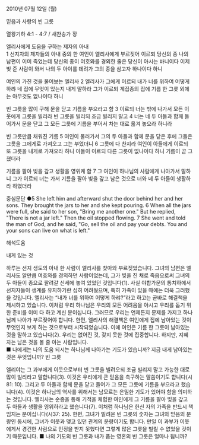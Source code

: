 2010년 07월 12일 (월)

믿음과 사랑의 빈 그릇



열왕기하 4:1 - 4:7 / 새찬송가  장


엘리사에게 도움을 구하는 제자의 아내  
1 선지자의 제자들의 아내 중의 한 여인이 엘리사에게 부르짖어 이르되 당신의 종 나의 남편이 이미 죽었는데 당신의 종이 여호와를 경외한 줄은 당신이 아시는 바니이다 이제 빚 준 사람이 와서 나의 두 아이를 데려가 그의 종을 삼고자 하나이다 하니  

여인의 가진 것을 물어보는 엘리사 
2 엘리사가 그에게 이르되 내가 너를 위하여 어떻게 하랴 네 집에 무엇이 있는지 내게 말하라 그가 이르되 계집종의 집에 기름 한 그릇 외에는 아무것도 없나이다 하니  

빈 그릇을 많이 구해 문을 닫고 기름을 부으라고 함 
3 이르되 너는 밖에 나가서 모든 이웃에게 그릇을 빌리라 빈 그릇을 빌리되 조금 빌리지 말고 4 너는 네 두 아들과 함께 들어가서 문을 닫고 그 모든 그릇에 기름을 부어서 차는 대로 옮겨 놓으라 하니라  

빈 그릇만큼 채워진 기름 
5 여인이 물러가서 그의 두 아들과 함께 문을 닫은 후에 그들은 그릇을 그에게로 가져오고 그는 부었더니 6 그릇에 다 찬지라 여인이 아들에게 이르되 또 그릇을 내게로 가져오라 하니 아들이 이르되 다른 그릇이 없나이다 하니 기름이 곧 그쳤더라  

기름을 팔아 빚을 갚고 생활을 영위케 함 
7 그 여인이 하나님의 사람에게 나아가서 말하니 그가 이르되 너는 가서 기름을 팔아 빚을 갚고 남은 것으로 너와 네 두 아들이 생활하라 하였더라 



중심문단 ●5 She left him and afterward shut the door behind her and her sons. They brought the jars to her and she kept pouring. 6 When all the jars were full, she said to her son, "Bring me another one." But he replied, "There is not a jar left." Then the oil stopped flowing. 7 She went and told the man of God, and he said, "Go, sell the oil and pay your debts. You and your sons can live on what is left."

해석도움





내게 있는 것  

하루는 선지 생도의 아내 한 사람이 엘리사를 찾아와 부르짖었습니다. 그녀의 남편은 엘리사도 알만큼 여호와를 경외하던 사람이었는데, 그가 빚을 진 채로 죽음으로써 그녀의 두 아들이 종으로 팔려갈 신세에 놓여 있었던 것입니다(1). 사실 야합가문의 통치하에서 선지자들이 생계를 유지하기란 심히 어려웠으며, 특히 가족이 있을 때에는 더욱 그러했을 것입니다. 엘리사는 “내가 너를 위하여 어떻게 하랴?”라고 하고는 곧바로 해결책을 제시하고 있습니다. 이처럼 우리 하나님은 우리의 모든 어려움을 아시고 우리를 돕기 위한 준비를 이미 다 하고 계신 분이십니다. 그러므로 우리는 언제든지 문제를 가지고 하나님께 나아가 부르짖어야 합니다. 한편, 엘리사의 해결책은 여인에게 집에 남아있는 것이 무엇인지 보게 하는 것으로부터 시작되었습니다. 이에 여인은 기름 한 그릇이 남아있는 것을 말하고 있습니다(2). 우리는 없어진 것, 갖지 못한 것에 집중합니다. 하지만, 지혜 자는 남은 것을 볼 줄 아는 사람입니다.  
■ 나에게는 나의 도움 되시는 하나님께 나아가는 기도가 있습니까? 지금 내게 남아있는 것은 무엇입니까? 
빈 그릇  

엘리야는 그 과부에게 이웃으로부터 빈 그릇을 빌려오되 조금 빌리지 말고 가능한 대로 많이 빌리라고 말합니다(3). 이것은 우리에게 큰 믿음을 촉구하는 말씀이기도 합니다(시81: 10). 그리고 두 아들과 함께 문을 닫고 들어가 그 모든 그릇에 기름을 부으라고 했습니다(4). 이것은 하나님의 역사를 위해서는 남모르는 은밀한 기도가 있어야 함을 의미하는 것입니다. 엘리사는 순종을 통해 기적을 체험한 여인에게 그 기름을 팔아 빚을 갚고 두 아들과 생활을 영위하라고 했습니다(7). 이처럼 하나님은 헌신 자의 가족을 반드시 책임지는 분이십니다(시37: 25). 한편, 그녀가 빌려온 빈 그릇의 숫자는 그녀의 믿음의 분량인 동시에, 그녀가 이웃과 맺고 있던 관계의 분량이기도 합니다. 만일 이 과부가 이웃에게서 경건한 사람으로 인정을 받지 못했다면 그렇게 많은 그릇을 빌릴 수 없었을 것이기 때문입니다. 
■ 나의 기도의 빈 그릇과 내가 품는 영혼의 빈 그릇은 얼마나 됩니까?